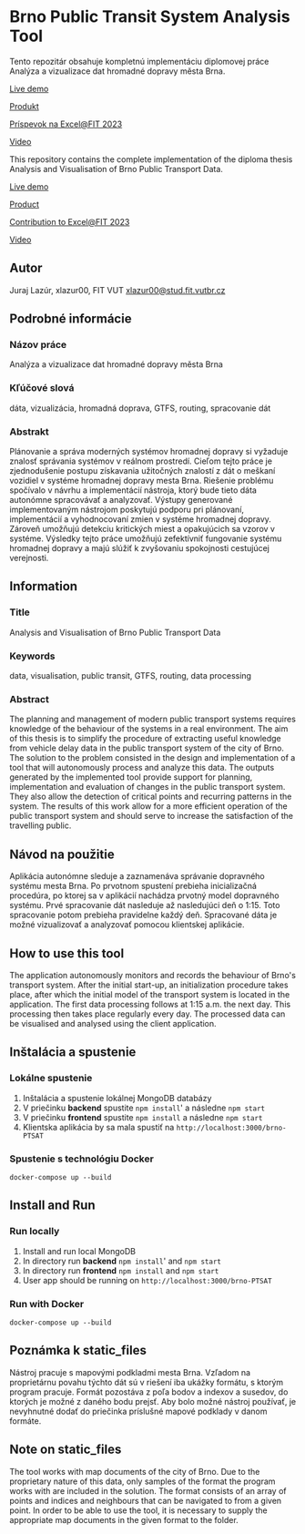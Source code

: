 
# Brno Public Transit System Analysis Tool
Tento repozitár obsahuje kompletnú implementáciu diplomovej práce Analýza a vizualizace dat hromadné dopravy města Brna.

[Live demo](https://lotrando.fit.vutbr.cz/brno-PTSAT/)

[Produkt](https://www.fit.vut.cz/research/product/786/)

[Príspevok na Excel@FIT 2023](https://excel.fit.vutbr.cz/submissions/2023/013/13.pdf)

[Video](https://youtu.be/SoA0mQxcK-k)

This repository contains the complete implementation of the diploma thesis Analysis and Visualisation of Brno Public Transport Data.

[Live demo](https://lotrando.fit.vutbr.cz/brno-PTSAT/)

[Product](https://www.fit.vut.cz/research/product/786/)

[Contribution to Excel@FIT 2023](https://excel.fit.vutbr.cz/submissions/2023/013/13.pdf)

[Video](https://youtu.be/SoA0mQxcK-k)

## Autor

Juraj Lazúr, xlazur00, FIT VUT
xlazur00@stud.fit.vutbr.cz

## Podrobné informácie

### Názov práce  

 Analýza a vizualizace dat hromadné dopravy města Brna

### Kľúčové slová

dáta, vizualizácia, hromadná doprava, GTFS, routing, spracovanie dát

### Abstrakt

Plánovanie a správa moderných systémov hromadnej dopravy si vyžaduje znalosť správania systémov v reálnom prostredí. Cieľom tejto práce je zjednodušenie postupu získavania užitočných znalostí z dát o meškaní vozidiel v systéme hromadnej dopravy mesta Brna. Riešenie problému spočívalo v návrhu a implementácií nástroja, ktorý bude tieto dáta autonómne spracovávať a analyzovať. Výstupy generované implementovaným nástrojom poskytujú podporu pri plánovaní, implementácií a vyhodnocovaní zmien v systéme hromadnej dopravy. Zároveň umožňujú detekciu kritických miest a opakujúcich sa vzorov v systéme. Výsledky tejto práce umožňujú zefektívniť fungovanie systému hromadnej dopravy a majú slúžiť k zvyšovaniu spokojnosti cestujúcej verejnosti.

## Information

### Title

Analysis and Visualisation of Brno Public Transport Data

### Keywords

data, visualisation, public transit, GTFS, routing, data processing

### Abstract

The planning and management of modern public transport systems requires knowledge of the behaviour of the systems in a real environment. The aim of this thesis is to simplify the procedure of extracting useful knowledge from vehicle delay data in the public transport system of the city of Brno. The solution to the problem consisted in the design and implementation of a tool that will autonomously process and analyze this data. The outputs generated by the implemented tool provide support for planning, implementation and evaluation of changes in the public transport system. They also allow the detection of critical points and recurring patterns in the system. The results of this work allow for a more efficient operation of the public transport system and should serve to increase the satisfaction of the travelling public.

## Návod na použitie

Aplikácia autonómne sleduje a zaznamenáva správanie dopravného systému mesta Brna. Po prvotnom spustení prebieha inicializačná procedúra, po ktorej sa v aplikácií nachádza prvotný model dopravného systému. Prvé spracovanie dát nasleduje až nasledujúci deň o 1:15. Toto spracovanie potom prebieha pravidelne každý deň. Spracované dáta je možné vizualizovať a analyzovať pomocou klientskej aplikácie.

## How to use this tool

The application autonomously monitors and records the behaviour of Brno's transport system. After the initial start-up, an initialization procedure takes place, after which the initial model of the transport system is located in the application. The first data processing follows at 1:15 a.m. the next day. This processing then takes place regularly every day. The processed data can be visualised and analysed using the client application.

## Inštalácia a spustenie

### Lokálne spustenie

 1. Inštalácia a spustenie lokálnej MongoDB databázy
 2. V priečinku **backend** spustite `npm install`' a následne `npm start`
 3. V priečinku **frontend** spustite `npm install` a následne `npm start`
 5. Klientska aplikácia by sa mala spustiť na `http://localhost:3000/brno-PTSAT`

### Spustenie s technológiu Docker

    docker-compose up --build

## Install and Run

### Run locally

 1. Install and run local MongoDB
 2. In directory run **backend** `npm install`' and `npm start`
 3. In directory run **frontend** `npm install` and `npm start`
 4. User app should be running on `http://localhost:3000/brno-PTSAT`

### Run with Docker

    docker-compose up --build

## Poznámka k static_files

Nástroj pracuje s mapovými podkladmi mesta Brna. Vzľadom na proprietárnu povahu týchto dát sú v riešení iba ukážky formátu, s ktorým program pracuje. Formát pozostáva z poľa bodov a indexov a susedov, do ktorých je možné z daného bodu prejsť. Aby bolo možné nástroj používať, je nevyhnutné dodať do priečinka príslušné mapové podklady v danom formáte.

## Note on static_files

The tool works with map documents of the city of Brno. Due to the proprietary nature of this data, only samples of the format the program works with are included in the solution. The format consists of an array of points and indices and neighbours that can be navigated to from a given point. In order to be able to use the tool, it is necessary to supply the appropriate map documents in the given format to the folder.
